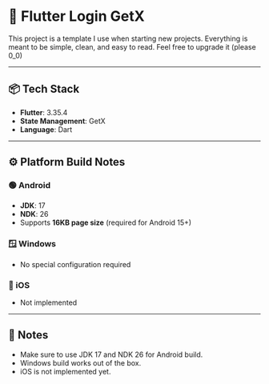 # 🚀 Flutter Login GetX

This project is a template I use when starting new projects.
Everything is meant to be simple, clean, and easy to read.
Feel free to upgrade it (please 0_0)

---

## 📦 Tech Stack
- **Flutter**: 3.35.4  
- **State Management**: GetX  
- **Language**: Dart  

---

## ⚙️ Platform Build Notes

### 🟢 Android
- **JDK**: 17  
- **NDK**: 26  
- Supports **16KB page size** (required for Android 15+)  

### 🪟 Windows
- No special configuration required  

### 🍏 iOS
- Not implemented  

---

## 📌 Notes

- Make sure to use JDK 17 and NDK 26 for Android build.
- Windows build works out of the box.
- iOS is not implemented yet.
